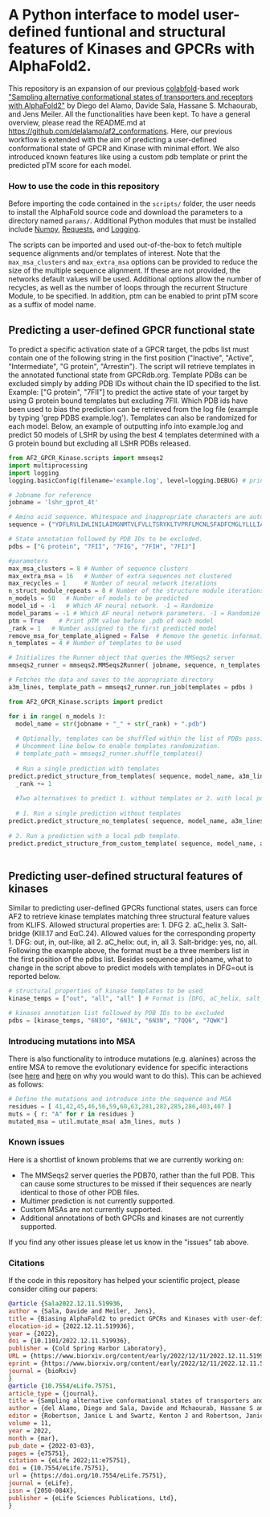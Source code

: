 # A Python interface to model user-defined funtional and structural features of Kinases and GPCRs with AlphaFold2.

This repository is an expansion of our previous [colabfold](https://github.com/sokrypton/ColabFold)-based work ["Sampling alternative conformational states of transporters and receptors with AlphaFold2"](https://elifesciences.org/articles/75751) by Diego del Alamo, Davide Sala, Hassane S. Mchaourab, and Jens Meiler. All the functionalities have been kept. To have a general overview, please read the README.md at https://github.com/delalamo/af2_conformations. Here, our previous workflow is extended with the aim of predicting a user-defined conformational state of GPCR and Kinase with minimal effort. We also introduced known features like using a custom pdb template or print the predicted pTM score for each model. 

### How to use the code in this repository

Before importing the code contained in the `scripts/` folder, the user needs to install the AlphaFold source code and download the parameters to a directory named `params/`. Additional Python modules that must be installed include [Numpy](https://numpy.org/), [Requests](https://docs.python-requests.org/en/latest/), and [Logging](https://abseil.io/docs/python/guides/logging).

The scripts can be imported and used out-of-the-box to fetch multiple sequence alignments and/or templates of interest. Note that the `max_msa_clusters` and `max_extra_msa` options can be provided to reduce the size of the multiple sequence alignment. If these are not provided, the networks default values will be used. Additional options allow the number of recycles, as well as the number of loops through the recurrent Structure Module, to be specified. In addition, ptm can be enabled to print pTM score as a suffix of model name. 

## Predicting a user-defined GPCR functional state

To predict a specific activation state of a GPCR target, the pdbs list must contain one of the following string in the first position ("Inactive", "Active", "Intermediate", "G protein", "Arrestin"). The script will retrieve templates in the annotated functional state from GPCRdb.org. Template PDBs can be excluded simply by adding PDB IDs without chain the ID specified to the list. Example: ["G protein", "7FII"] to predict the active state of your target by using G protein bound templates but excluding 7FII. Which PDB ids have been used to bias the prediction can be retrieved from the log file (example by typing 'grep PDBS example.log'). 
Templates can also be randomized for each model. 
Below, an example of outputting info into example.log and predict 50 models of LSHR by using the best 4 templates determined with a G protein bound but excluding all LSHR PDBs released.  

```python
from AF2_GPCR_Kinase.scripts import mmseqs2
import multiprocessing
import logging
logging.basicConfig(filename='example.log', level=logging.DEBUG) # print log with debug level

# Jobname for reference
jobname = 'lshr_gprot_4t'

# Amino acid sequence. Whitespace and inappropriate characters are automatically removed
sequence = ("YDFLRVLIWLINILAIMGNMTVLFVLLTSRYKLTVPRFLMCNLSFADFCMGLYLLLIASVDSQTKGQYYNHAIDWQTGSGCSTAGFFTVFASELSVYTLTVITLERWHTITYAIHLDQKLRLRHAILIMLGGWLFSSLIAMLPLVGVSNYMKVSICFPMDVETTLSQVYILTILILNVVAFFIICACYIKIYFAVRNPELMATNKDTKIAKKMAILIFTDFTCMAPISFFAISAAFKVPLITVTNSKVLLVLFYPINSCANPFLYAIFTKTFQRDFFLLLSKFGCC")

# State annotation followed by PDB IDs to be excluded.
pdbs = ["G protein", "7FII", "7FIG", "7FIH", "7FIJ"]

#parameters
max_msa_clusters = 8 # Number of sequence clusters
max_extra_msa = 16   # Number of extra sequences not clustered
max_recycles = 1     # Number of neural network iterations
n_struct_module_repeats = 8 # Number of the structure module iterations
n_models = 50   # Number of models to be predicted
model_id = -1   # Which AF neural network. -1 = Randomize
model_params = -1 # Which AF neural network parameters. -1 = Randomize
ptm = True    # Print pTM value before .pdb of each model
_rank = 1   # Number assigned to the first predicted model
remove_msa_for_template_aligned = False  # Remove the genetic information for regions already covered by templates. Copied from Heo L. et al., DOI: 10.1002/prot.26382.
n_templates = 4 # Number of templates to be used

# Initializes the Runner object that queries the MMSeqs2 server
mmseqs2_runner = mmseqs2.MMSeqs2Runner( jobname, sequence, n_templates = n_templates )

# Fetches the data and saves to the appropriate directory
a3m_lines, template_path = mmseqs2_runner.run_job(templates = pdbs )

from AF2_GPCR_Kinase.scripts import predict

for i in range( n_models ):
  model_name = str(jobname + "_" + str(_rank) + ".pdb")
  
  # Optionally, templates can be shuffled within the list of PDBs passing filters. 
  # Uncomment line below to enable templates randomization.
  # template_path = mmseqs2_runner.shuffle_templates()
  
  # Run a single prediction with templates
predict.predict_structure_from_templates( sequence, model_name, a3m_lines, template_path=template_path,  model_id=model_id, max_msa_clusters=max_msa_clusters, max_extra_msa=max_extra_msa, max_recycles=max_recycles, n_struct_module_repeats=n_struct_module_repeats, ptm=ptm, remove_msa_for_template_aligned=remove_msa_for_template_aligned )
  _rank += 1
  
  #Two alternatives to predict 1. without templates or 2. with local pdb as a template
  
  # 1. Run a single prediction without templates 
predict.predict_structure_no_templates( sequence, model_name, a3m_lines, model_id=model_id, max_msa_clusters=max_msa_clusters, max_extra_msa=max_extra_msa, max_recycles=max_recycles, n_struct_module_repeats=n_struct_module_repeats, ptm=ptm, remove_msa_for_template_aligned=remove_msa_for_template_aligned )
         
# 2. Run a prediction with a local pdb template. 
predict.predict_structure_from_custom_template( sequence, model_name, a3m_lines, template_pdb="pdb_file",  model_id=model_id, max_msa_clusters=max_msa_clusters, max_extra_msa=max_extra_msa, max_recycles=max_recycles, n_struct_module_repeats=n_struct_module_repeats, ptm=ptm, remove_msa_for_template_aligned=remove_msa_for_template_aligned)
  
```


## Predicting user-defined structural features of kinases

Similar to predicting user-defined GPCRs functional states, users can force AF2 to retrieve kinase templates matching three structural feature values from KLIFS. Allowed structural properties are: 1. DFG 2. aC_helix 3. Salt-bridge (KIII.17 and EαC.24). Allowed values for the corresponding property 1. DFG: out, in, out-like, all 2. aC_helix: out, in, all 3. Salt-bridge: yes, no, all. Following the example above, the format must be a three members list in the first position of the pdbs list. Besides sequence and jobname, what to change in the script above to predict models with templates in DFG=out is reported below.

```python
# structural properties of kinase templates to be used
kinase_temps = ["out", "all", "all" ] # Format is [DFG, aC_helix, salt_bridge]

# kinases annotation list followed by PDB IDs to be excluded
pdbs = [kinase_temps, "6N3O", "6N3L", "6N3N", "7QQ6", "7QWK"]
```
### Introducing mutations into MSA

There is also functionality to introduce mutations (e.g. alanines) across the entire MSA to remove the evolutionary evidence for specific interactions (see [here](https://www.biorxiv.org/content/10.1101/2021.11.29.470469v1) and [here](https://twitter.com/sokrypton/status/1464748132852547591) on why you would want to do this). This can be achieved as follows:

```python
# Define the mutations and introduce into the sequence and MSA
residues = [ 41,42,45,46,56,59,60,63,281,282,285,286,403,407 ]
muts = { r: "A" for r in residues }
mutated_msa = util.mutate_msa( a3m_lines, muts )
```
### Known issues

Here is a shortlist of known problems that we are currently working on:
* The MMSeqs2 server queries the PDB70, rather than the full PDB. This can cause some structures to be missed if their sequences are nearly identical to those of other PDB files.
* Multimer prediction is not currently supported.
* Custom MSAs are not currently supported.
* Additional annotations of both GPCRs and kinases are not currently supported.

If you find any other issues please let us know in the "issues" tab above.

### Citations

If the code in this repository has helped your scientific project, please consider citing our papers:

```bibtex
@article {Sala2022.12.11.519936,
author = {Sala, Davide and Meiler, Jens},
title = {Biasing AlphaFold2 to predict GPCRs and Kinases with user-defined functional or structural properties},
elocation-id = {2022.12.11.519936},
year = {2022},
doi = {10.1101/2022.12.11.519936},
publisher = {Cold Spring Harbor Laboratory},
URL = {https://www.biorxiv.org/content/early/2022/12/11/2022.12.11.519936},
eprint = {https://www.biorxiv.org/content/early/2022/12/11/2022.12.11.519936.full.pdf},
journal = {bioRxiv}
}
@article {10.7554/eLife.75751,
article_type = {journal},
title = {Sampling alternative conformational states of transporters and receptors with AlphaFold2},
author = {del Alamo, Diego and Sala, Davide and Mchaourab, Hassane S and Meiler, Jens},
editor = {Robertson, Janice L and Swartz, Kenton J and Robertson, Janice L},
volume = 11,
year = 2022,
month = {mar},
pub_date = {2022-03-03},
pages = {e75751},
citation = {eLife 2022;11:e75751},
doi = {10.7554/eLife.75751},
url = {https://doi.org/10.7554/eLife.75751},
journal = {eLife},
issn = {2050-084X},
publisher = {eLife Sciences Publications, Ltd},
}
```

